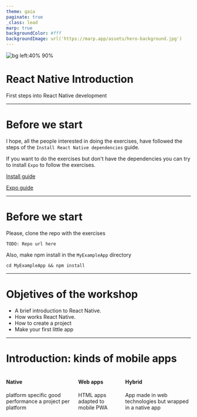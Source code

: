 ```yaml
---
theme: gaia
paginate: true
_class: lead
marp: true
backgroundColor: #fff
backgroundImage: url('https://marp.app/assets/hero-background.jpg')
---
```


<style>
section .two-colums {
    overflow: visible;
    display: grid;
    grid-template-columns: 500px 500px;
    grid-template-rows: 100px auto;
    grid-template-areas: 
        "slideheading slideheading"
        "leftpanel rightpanel";
}

section .columns {
    text-align: center;
    overflow: visible;
    display: flex;
    align-items: center;
}

section .colum {
  margin: 16px;
  flex: 1;
}

section .alert {
  margin-top: .5rem;
  background-color: #d6d8d9;
  border: 1px solid #c6c8ca;
  border-radius: .25rem;
  padding: .75rem 1.25rem;
}
</style>

![bg left:40% 90%](./react-icon.png)

# **React Native Introduction**

First steps into React Native development

---

# Before we start

I hope, all the people interested in doing the exercises, have followed the steps of the `Install React Native dependencies` guide. 

If you want to do the exercises but don't have the dependencies you can try to install `Expo` to follow the exercises.

[Install guide](https://gist.github.com/ismanapa/52ccd39516a47d9136e882f2becfef6d)

[Expo guide](https://reactnative.dev/docs/environment-setup)

---

# Before we start

Please, clone the repo with the exercises

```
TODO: Repo url here 
```

Also, make npm install in the `MyExampleApp` directory

```
cd MyExampleApp && npm install
```

---

# Objetives of the workshop

- A brief introduction to React Native.
- How works React Native.
- How to create a project
- Make your first little app

---

# Introduction: kinds of mobile apps

<div class="columns" style="height: 80%;">
  <div class="colum">

  #### Native
  platform specific
  good performance
  a project per platform

  </div>
  <div class="colum">

  #### Web apps
  HTML apps adapted to mobile
  PWA

  </div>
  <div class="colum">

  #### Hybrid
  App made in web technologies but wrapped in a native app

  </div>
</div>

---

# What is React Native

A framework for building native apps using React. In short, a kind of react renderer which targets mobile apps, iOS and Android.

<div class="columns" style="text-align: center;">
  <div class="colum" style="margin: 0;">

  ![](./renderer.png)

  </div>
</div>

There are also other renderes:

```
react-canvas react-blessed react-vr react-pdf react-fs-renderer
```
---

# How is a React Native component?

In `react-dom` we use the building blocks from the web (div,span,table) and `react-native` use his own building blocks. 

<div class="columns" style="text-align: center;">
  <div class="colum" style="margin: 0;">

  ![](./component.PNG)

  </div>
</div>

---

# Lots of building blocks

<div class="columns" >
  <div class="colum">
  
  SafeAreaView
  StatusBar
  ScrollView
  Switch
  TextInput
  RefreshControl
  </div>
  <div class="colum">

  Text
  Button
  View
  Image
  ImageBackground
  Pressable
  </div>
</div>

<div class="alert">
Every core component have traduction to a native component
</div>

---

# Lots of apis

[react-native-sensors](https://github.com/react-native-sensors/react-native-sensors) (accelerometer, gyroscope, magnetometer, barometer )

[react-native-device-info](https://github.com/react-native-device-info/react-native-device-info) (Id, OS, manufacturer, battery, etc...)

[react-native-maps](https://github.com/react-native-maps/react-native-maps)

[react-native-camera](https://github.com/react-native-camera/react-native-camera)

<div class="alert">
If there is no package, you can always develop a native module
</div>

---

# How works React Native?

Asynchronous bidirectional communication between Javascript and Native side via `bridge`.

<div class="columns" style="text-align: center;">
  <div class="colum" style="margin: 0;">

  ![width:1000px](./bridge_01.png)
  </div>
</div>

---

# Bridge in a nutshell

In short, the bridge component is a message broker which interprets messages sent in json. 

<div class="columns" style="text-align: center;">
  <div class="colum" style="margin: 0;">

  ![width:1000px](./bridge-log.png)
  </div>
</div>

---

# Bridge implementations

Every platform has its own implementation of the bridge on the native side.

<div class="columns" style="text-align: center;">
  <div class="colum" style="margin: 0;">

  ![width:800px](./bridge-android.png)
  </div>
</div>

<div class="columns" style="text-align: center;">
  <div class="colum" style="margin: 0;">

  ![width:800px](./bridge-ios.png)
  </div>
</div>

---

# Other implementations

React Native can target other platforms because the agnostics nature of the bridge. For example we have: 

[React Native for Windows + macOS](https://microsoft.github.io/react-native-windows/)

[React Native web 🤯](https://github.com/necolas/react-native-web)

---
<!-- _class: lead -->

![bg left:40% 90%](./bored.png)

# This is very interesting.... but where is the code?

---

# How to start a project

ES6 version
```
npx react-native init AwesomeProject
```

Typescript version
```
npx react-native init AwesomeProject --template react-native-template-typescript
```

---

# Project anatomy

<div class="columns" style="text-align: center;">
  <div class="colum" style="margin: 0;">

  Android
  ![height:450px](./android_folder.png)
  </div>

  <div class="colum" style="margin: 0;">

  iOS
  ![height:450px](./ios_folder.png)
  </div>
</div>

---
<!-- _class: lead -->

![bg left:40% 60%](./emulator.png)

# Let's start the workshop

Does everybody have his environment ready?

Ready Steady Open Emulators!

Start project!

<div class="alert" style="text-align: center;">
npx react-native run-android
</div>

---

# Plain poker: an estimation tool

<div class="columns" style="text-align: center;">
  <div class="colum" style="margin: 0;">

  ![height:500px](./demo_3.PNG)
  </div>

  <div class="colum" style="margin: 0;">

  ![height:500px](./demo_5.PNG)
  </div>
</div>

---

# Example 1: Building blocks


<div class="columns" style="text-align: center;">
  <div class="colum" style="margin: 0;">

  ![height:500px](./demo_1_code.PNG)
  </div>

  <div class="colum" style="margin: 0;">

  ![height:500px](./demo_1.PNG)
  </div>
</div>

---

# Example 2: Styling components

<div class="columns" style="text-align: center;">
  <div class="colum" style="margin: 0;">

  ![height:500px](./demo_2_code.PNG)
  </div>

  <div class="colum" style="margin: 0;">

  ![width:600px](./demo_2_code_2.PNG)
  </div>
</div>

---


# Example 2: Styling components

<div class="columns" style="text-align: center;">
  <div class="colum" style="margin: 0;">

  This is our objective. Don't worry about the layout distribution. Feel fre to make other styles 😉

  <div class="alert">
  Buttons are special components and don't have style prop!
  </div>

  ![height:80px](./demo_2_code_3.PNG)
  </div>

  <div class="colum" style="margin: 0;">

  ![height:500px](./demo_2.PNG)
  </div>
</div>

---

# Example 3: App layout

<div class="columns" style="text-align: center;">
  <div class="colum" style="margin: 0;">

  React Native lives in the flexbox realm. This is the display for all containers.

  ![height:150px](./demo_3_code.PNG)
  </div>

  <div class="colum" style="margin: 0;">

  ![height:500px](./demo_3.PNG)
  </div>
</div>

---

# Example 4: Navigation

In web development, we have the `history navigator` where we have a history of visited pages.

<div class="columns" style="text-align: center;">
  <div class="colum" style="margin: 0;">

  In mobile development, navigation follows other patterns. In our example, we are going to use a stack navigator. But there are other navigators like `drawer`.
  </div>

  <div class="colum" style="margin: 0;">

  ![height:350px](./stack_navigator.png)
  </div>
</div>

---

# Example 4: Navigation

Create a new stack navigator in the App component and also a new Page component.

<div class="columns" style="text-align: center;">
  <div class="colum" style="margin: 0;">
  
  ![height:350px](./demo_4_code_1.png)
  </div>

  <div class="colum" style="margin: 0;">

  ![height:350px](./demo_4_code_2.png)
  </div>
</div>

---

# Example 5: Lists

<div class="columns" style="text-align: center;">
  <div class="colum" style="margin: 0;">
  
  React Native has also components to make a list of items with scroll. For example, `FlatList` is a good element to make a long list of data because is optimized to only renders elements that are currently showing on the screen.
  </div>

  <div class="colum" style="margin: 0;">

  ![height:500px](./demo_5_code.png)
  </div>
</div>

---

# Example 5: Lists

<div class="columns" style="text-align: center;">
  <div class="colum" style="margin: 0;">
  
  ![height:500px](./demo_5_code.png)
  </div>

  <div class="colum" style="margin: 0;">

  ![height:500px](./demo_5.png)
  </div>
</div>

---

# Example 6: Finishing the app

In the last exercise, everyone is going to finish the app on their own.

The objective is to press over a value a show it to your partners in the estimation. 

Later is will show my final solution (very simple)

---

# Bonus track: Building your app

To test the app like a real application we have to build the final bundle and install it on a real device. 

In the repository, there is a Github Action pipeline with the steps to build our app and publish it to AppCenter.

Later, with the AppCenter app, we can install the application on a real device and tests it.

Let's check the process!

---

<!-- _class: lead -->

# **Thanks!!**
